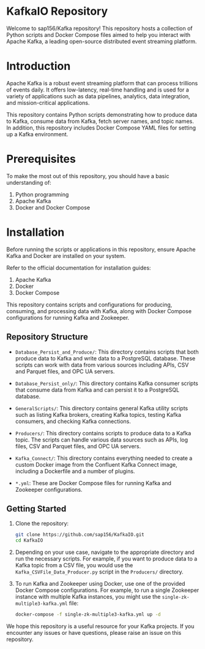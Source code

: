 # KafkaIO Repository
Welcome to sap156/Kafka repository! This repository hosts a collection of Python scripts and Docker Compose files aimed to help you interact with Apache Kafka, a leading open-source distributed event streaming platform.

# Introduction
Apache Kafka is a robust event streaming platform that can process trillions of events daily. It offers low-latency, real-time handling and is used for a variety of applications such as data pipelines, analytics, data integration, and mission-critical applications.

This repository contains Python scripts demonstrating how to produce data to Kafka, consume data from Kafka, fetch server names, and topic names. In addition, this repository includes Docker Compose YAML files for setting up a Kafka environment.

# Prerequisites
To make the most out of this repository, you should have a basic understanding of:

1. Python programming
2. Apache Kafka
3. Docker and Docker Compose

# Installation
Before running the scripts or applications in this repository, ensure Apache Kafka and Docker are installed on your system.

Refer to the official documentation for installation guides:

1. Apache Kafka
2. Docker
3. Docker Compose

This repository contains scripts and configurations for producing, consuming, and processing data with Kafka, along with Docker Compose configurations for running Kafka and Zookeeper.

## Repository Structure

- `Database_Persist_and_Produce/`: This directory contains scripts that both produce data to Kafka and write data to a PostgreSQL database. These scripts can work with data from various sources including APIs, CSV and Parquet files, and OPC UA servers.
  
- `Database_Persist_only/`: This directory contains Kafka consumer scripts that consume data from Kafka and can persist it to a PostgreSQL database.
  
- `GeneralScripts/`: This directory contains general Kafka utility scripts such as listing Kafka brokers, creating Kafka topics, testing Kafka consumers, and checking Kafka connections.
  
- `Producers/`: This directory contains scripts to produce data to a Kafka topic. The scripts can handle various data sources such as APIs, log files, CSV and Parquet files, and OPC UA servers.

- `Kafka_Connect/`: This directory contains everything needed to create a custom Docker image from the Confluent Kafka Connect image, including a Dockerfile and a number of plugins.

- `*.yml`: These are Docker Compose files for running Kafka and Zookeeper configurations.

## Getting Started

1. Clone the repository:
    ```bash
    git clone https://github.com/sap156/KafkaIO.git
    cd KafkaIO
    ```

2. Depending on your use case, navigate to the appropriate directory and run the necessary scripts. For example, if you want to produce data to a Kafka topic from a CSV file, you would use the `Kafka_CSVFile_Data_Producer.py` script in the `Producers/` directory.
   
3. To run Kafka and Zookeeper using Docker, use one of the provided Docker Compose configurations. For example, to run a single Zookeeper instance with multiple Kafka instances, you might use the `single-zk-multiple3-kafka.yml` file:
    ```bash
    docker-compose -f single-zk-multiple3-kafka.yml up -d
    ```

We hope this repository is a useful resource for your Kafka projects. If you encounter any issues or have questions, please raise an issue on this repository.





